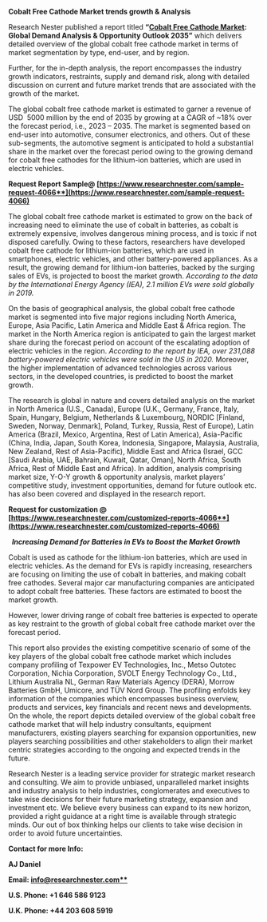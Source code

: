 ﻿**Cobalt Free Cathode Market trends growth & Analysis**

Research Nester published a report titled **“[Cobalt Free Cathode Market](https://www.researchnester.com/reports/cobalt-free-cathode-market/4066): Global Demand Analysis & Opportunity Outlook 2035”** which delivers detailed overview of the global cobalt free cathode market in terms of market segmentation by type, end-user, and by region.

Further, for the in-depth analysis, the report encompasses the industry growth indicators, restraints, supply and demand risk, along with detailed discussion on current and future market trends that are associated with the growth of the market.

The global cobalt free cathode market is estimated to garner a revenue of USD  5000 million by the end of 2035 by growing at a CAGR of ~18% over the forecast period, i.e., 2023 – 2035. The market is segmented based on end-user into automotive, consumer electronics, and others. Out of these sub-segments, the automotive segment is anticipated to hold a substantial share in the market over the forecast period owing to the growing demand for cobalt free cathodes for the lithium-ion batteries, which are used in electric vehicles. 

**Request Report Sample@ [https://www.researchnester.com/sample-request-4066**](https://www.researchnester.com/sample-request-4066)**

The global cobalt free cathode market is estimated to grow on the back of increasing need to eliminate the use of cobalt in batteries, as cobalt is extremely expensive, involves dangerous mining process, and is toxic if not disposed carefully. Owing to these factors, researchers have developed cobalt free cathode for lithium-ion batteries, which are used in smartphones, electric vehicles, and other battery-powered appliances. As a result, the growing demand for lithium-ion batteries, backed by the surging sales of EVs, is projected to boost the market growth. *According to the data by the International Energy Agency (IEA), 2.1 million EVs were sold globally in 2019.* 

On the basis of geographical analysis, the global cobalt free cathode market is segmented into five major regions including North America, Europe, Asia Pacific, Latin America and Middle East & Africa region. The market in the North America region is anticipated to gain the largest market share during the forecast period on account of the escalating adoption of electric vehicles in the region. *According to the report by IEA, over 231,088 battery-powered electric vehicles were sold in the US in 2020.* Moreover, the higher implementation of advanced technologies across various sectors, in the developed countries, is predicted to boost the market growth. 

The research is global in nature and covers detailed analysis on the market in North America (U.S., Canada), Europe (U.K., Germany, France, Italy, Spain, Hungary, Belgium, Netherlands & Luxembourg, NORDIC [Finland, Sweden, Norway, Denmark], Poland, Turkey, Russia, Rest of Europe), Latin America (Brazil, Mexico, Argentina, Rest of Latin America), Asia-Pacific (China, India, Japan, South Korea, Indonesia, Singapore, Malaysia, Australia, New Zealand, Rest of Asia-Pacific), Middle East and Africa (Israel, GCC [Saudi Arabia, UAE, Bahrain, Kuwait, Qatar, Oman], North Africa, South Africa, Rest of Middle East and Africa). In addition, analysis comprising market size, Y-O-Y growth & opportunity analysis, market players’ competitive study, investment opportunities, demand for future outlook etc. has also been covered and displayed in the research report.

**Request for customization @ [https://www.researchnester.com/customized-reports-4066**](https://www.researchnester.com/customized-reports-4066)**

` `***Increasing Demand for Batteries in EVs to Boost the Market Growth***

Cobalt is used as cathode for the lithium-ion batteries, which are used in electric vehicles. As the demand for EVs is rapidly increasing, researchers are focusing on limiting the use of cobalt in batteries, and making cobalt free cathodes. Several major car manufacturing companies are anticipated to adopt cobalt free batteries. These factors are estimated to boost the market growth.  

However, lower driving range of cobalt free batteries is expected to operate as key restraint to the growth of global cobalt free cathode market over the forecast period.

This report also provides the existing competitive scenario of some of the key players of the global cobalt free cathode market which includes company profiling of Texpower EV Technologies, Inc., Metso Outotec Corporation, Nichia Corporation, SVOLT Energy Technology Co., Ltd., Lithium Australia NL, German Raw Materials Agency (DERA), Morrow Batteries GmbH, Umicore, and TÜV Nord Group. The profiling enfolds key information of the companies which encompasses business overview, products and services, key financials and recent news and developments. On the whole, the report depicts detailed overview of the global cobalt free cathode market that will help industry consultants, equipment manufacturers, existing players searching for expansion opportunities, new players searching possibilities and other stakeholders to align their market centric strategies according to the ongoing and expected trends in the future.      

Research Nester is a leading service provider for strategic market research and consulting. We aim to provide unbiased, unparalleled market insights and industry analysis to help industries, conglomerates and executives to take wise decisions for their future marketing strategy, expansion and investment etc. We believe every business can expand to its new horizon, provided a right guidance at a right time is available through strategic minds. Our out of box thinking helps our clients to take wise decision in order to avoid future uncertainties.

**Contact for more Info:**

**AJ Daniel**

**Email: [info@researchnester.com**](mailto:info@researchnester.com)**

**U.S. Phone: +1 646 586 9123** 

**U.K. Phone: +44 203 608 5919**



